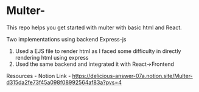# Multer-
This repo helps you get started with multer with basic html and React.

Two implementations using backend Express-js 
1) Used a EJS file to render html as I faced some difficulty in directly rendering html using express
2) Used the same backend and integrated it with React->Frontend

Resources -
Notion Link - https://delicious-answer-07a.notion.site/Multer-d315da2fe73f45a098f08992564af83a?pvs=4
